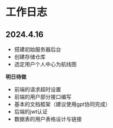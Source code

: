 # 工作日志

## 2024.4.16

- 搭建初始服务器后台
- 创建存储仓库
- 选定用户个人中心为航线图

**明日待做**
- 前端的请求超时设置
- 前端的用户部分接口编写
- 基本的文档框架（建议使用gpt协同完成）
- 后端的jwt认证
- 数据表的用户表格设计与链接